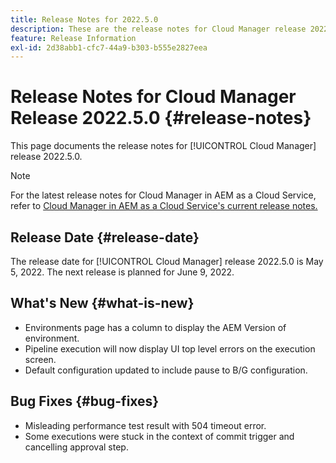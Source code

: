 ```yaml
---
title: Release Notes for 2022.5.0
description: These are the release notes for Cloud Manager release 2022.5.0.
feature: Release Information
exl-id: 2d38abb1-cfc7-44a9-b303-b555e2827eea
---
```


# Release Notes for Cloud Manager Release 2022.5.0 {#release-notes}

This page documents the release notes for [!UICONTROL Cloud Manager] release 2022.5.0.

>[!NOTE]
>
>For the latest release notes for Cloud Manager in AEM as a Cloud Service, refer to [Cloud Manager in AEM as a Cloud Service's current release notes.](https://experienceleague.adobe.com/docs/experience-manager-cloud-service/content/implementing/using-cloud-manager/release-notes-cloud-manager/release-notes-cm-current.html)

## Release Date {#release-date}

The release date for [!UICONTROL Cloud Manager] release 2022.5.0 is May 5, 2022. The next release is planned for June 9, 2022.

## What's New {#what-is-new}

* Environments page has a column to display the AEM Version of environment.
* Pipeline execution will now display UI top level errors on the execution screen.
* Default configuration updated to include pause to B/G configuration.

## Bug Fixes {#bug-fixes}

* Misleading performance test result with 504 timeout error.
* Some executions were stuck in the context of commit trigger and cancelling approval step.
